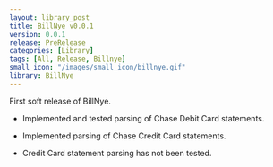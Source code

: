 ```yaml
---
layout: library_post
title: BillNye v0.0.1
version: 0.0.1
release: PreRelease
categories: [Library]
tags: [All, Release, Billnye]
small_icon: "/images/small_icon/billnye.gif"
library: BillNye
---
```


First soft release of BillNye.

- Implemented and tested parsing of Chase Debit Card statements.

- Implemented parsing of Chase Credit Card statements.

- Credit Card statement parsing has not been tested.